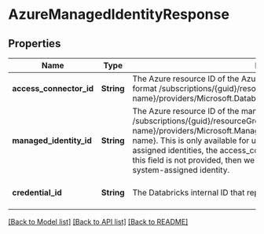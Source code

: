 # AzureManagedIdentityResponse
## Properties

| Name | Type | Description | Notes |
|------------ | ------------- | ------------- | -------------|
| **access\_connector\_id** | **String** | The Azure resource ID of the Azure Databricks Access Connector. Use the format /subscriptions/{guid}/resourceGroups/{rg-name}/providers/Microsoft.Databricks/accessConnectors/{connector-name}. | [default to null] |
| **managed\_identity\_id** | **String** | The Azure resource ID of the managed identity. Use the format /subscriptions/{guid}/resourceGroups/{rg-name}/providers/Microsoft.ManagedIdentity/userAssignedIdentities/{identity-name}. This is only available for user-assigned identities. For system-assigned identities, the access_connector_id is used to identify the identity. If this field is not provided, then we assume the AzureManagedIdentity is for a system-assigned identity.  | [optional] [default to null] |
| **credential\_id** | **String** | The Databricks internal ID that represents this managed identity. | [optional] [default to null] |

[[Back to Model list]](../README.md#documentation-for-models) [[Back to API list]](../README.md#documentation-for-api-endpoints) [[Back to README]](../README.md)

